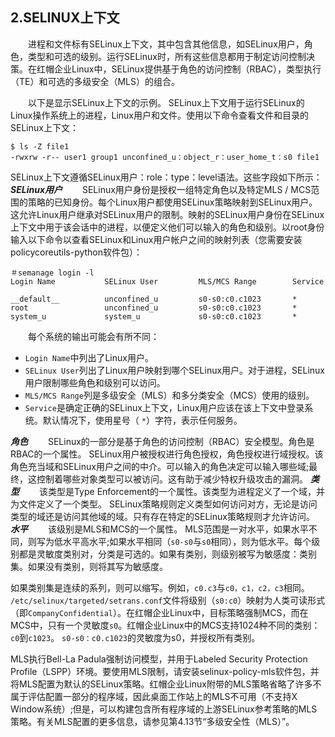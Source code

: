 ## 2.SELINUX上下文 

&emsp;&emsp;进程和文件标有SELinux上下文，其中包含其他信息，如SELinux用户，角色，类型和可选的级别。运行SELinux时，所有这些信息都用于制定访问控制决策。在红帽企业Linux中，SELinux提供基于角色的访问控制（RBAC），类型执行（TE）和可选的多级安全（MLS）的组合。

&emsp;&emsp;以下是显示SELinux上下文的示例。 SELinux上下文用于运行SELinux的Linux操作系统上的进程，Linux用户和文件。使用以下命令查看文件和目录的SELinux上下文：
```shell
$ ls -Z file1
-rwxrw -r-- user1 group1 unconfined_u：object_r：user_home_t：s0 file1
```

SELinux上下文遵循SELinux用户：role：type：level语法。这些字段如下所示：
***SELinux用户***
&emsp;&emsp;SELinux用户身份是授权一组特定角色以及特定MLS / MCS范围的策略的已知身份。每个Linux用户都使用SELinux策略映射到SELinux用户。这允许Linux用户继承对SELinux用户的限制。映射的SELinux用户身份在SELinux上下文中用于该会话中的进程，以便定义他们可以输入的角色和级别。以root身份输入以下命令以查看SELinux和Linux用户帐户之间的映射列表（您需要安装policycoreutils-python软件包）：
```shell
＃semanage login -l
Login Name           SELinux User         MLS/MCS Range        Service

__default__          unconfined_u         s0-s0:c0.c1023       *
root                 unconfined_u         s0-s0:c0.c1023       *
system_u             system_u             s0-s0:c0.c1023       *
```

&emsp;&emsp;每个系统的输出可能会有所不同：
  * `Login Name`中列出了Linux用户。
  * `SELinux User`列出了Linux用户映射到哪个SELinux用户。对于进程，SELinux用户限制哪些角色和级别可以访问。
  * `MLS/MCS Range`列是多级安全（MLS）和多分类安全（MCS）使用的级别。
  * `Service`是确定正确的SELinux上下文，Linux用户应该在该上下文中登录系统。默认情况下，使用星号（ `*`）字符，表示任何服务。

***角色***
&emsp;&emsp;SELinux的一部分是基于角色的访问控制（RBAC）安全模型。角色是RBAC的一个属性。 SELinux用户被授权进行角色授权，角色授权进行域授权。该角色充当域和SELinux用户之间的中介。可以输入的角色决定可以输入哪些域;最终，这控制着哪些对象类型可以被访问。这有助于减少特权升级攻击的漏洞。
***类型***
&emsp;&emsp;该类型是Type Enforcement的一个属性。该类型为进程定义了一个域，并为文件定义了一个类型。 SELinux策略规则定义类型如何访问对方，无论是访问类型的域还是访问其他域的域。只有存在特定的SELinux策略规则才允许访问。
***水平***
&emsp;&emsp;该级别是MLS和MCS的一个属性。 MLS范围是一对水平，如果水平不同，则写为低水平高水平;如果水平相同（`s0-s0`与`s0`相同），则为低水平。每个级别都是灵敏度类别对，分类是可选的。如果有类别，则级别被写为敏感度：类别集。如果没有类别，则将其写为敏感度。

如果类别集是连续的系列，则可以缩写。例如，`c0.c3`与`c0，c1，c2，c3`相同。 `/etc/selinux/targeted/setrans.conf`文件将级别（`s0:c0`）映射为人类可读形式（即`CompanyConfidential`）。在红帽企业Linux中，目标策略强制MCS，而在MCS中，只有一个灵敏度`s0`。红帽企业Linux中的MCS支持1024种不同的类别：`c0`到`c1023`。 `s0-s0：c0.c1023`的灵敏度为s0，并授权所有类别。

MLS执行Bell-La Padula强制访问模型，并用于Labeled Security Protection Profile（LSPP）环境。要使用MLS限制，请安装selinux-policy-mls软件包，并将MLS配置为默认的SELinux策略。红帽企业Linux附带的MLS策略省略了许多不属于评估配置一部分的程序域，因此桌面工作站上的MLS不可用（不支持X Window系统）;但是，可以构建包含所有程序域的上游SELinux参考策略的MLS策略。有关MLS配置的更多信息，请参见第4.13节“多级安全性（MLS）”。